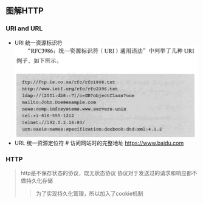 ## 图解HTTP


### URI and URL
- URI 统一资源标识符
![URI示例](./screenshots/URI.png)
- URL 统一资源定位符 # 访问网站时的完整地址 https://www.baidu.com

### HTTP
> http是不保存状态的协议，既无状态协议 协议对于发送过的请求和响应都不做持久化存储
>> 为了实现持久化管理，所以加入了cookie机制